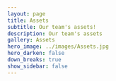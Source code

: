 ```yaml
---
layout: page
title: Assets
subtitle: Our team's assets!
description: Our team's assets
gallery: Assets
hero_image: ../images/Assets.jpg
hero_darken: false
down_breaks: true
show_sidebar: false
--- 
```


